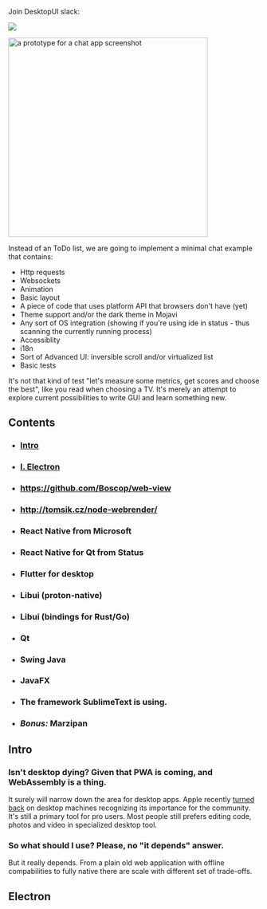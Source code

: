 Join DesktopUI slack:

[![](https://img.shields.io/badge/desktopui-slack-green.svg?logo=slack)](https://join.slack.com/t/desktopui/shared_invite/enQtNDE2MDA1MzIwMjU3LTNmMWFkOTUzNWQ0MDNiOTFiZTY1NTM0NDE3MTFjNzkzZDZmOTJlMGI4MmRlZjA3ZDk2NjM1YTY0MzA4ZThhMDQ)

<img src="https://user-images.githubusercontent.com/1004115/50629735-e37d0d80-0f4e-11e9-9c2e-3081e943879e.png" alt="a prototype for a chat app screenshot" width="400"  />

Instead of an ToDo list, we are going to implement a minimal chat example that contains:

- Http requests
- Websockets
- Animation
- Basic layout
- A piece of code that uses platform API that browsers don't have (yet)
- Theme support and/or the dark theme in Mojavi
- Any sort of OS integration (showing if you're using ide in status - thus scanning the currently running process)
- Accessiblity
- i18n
- Sort of Advanced UI: inversible scroll and/or virtualized list
- Basic tests

It's not that kind of test "let's measure some metrics, get scores and choose the best", like you read when choosing a TV. It's merely an attempt
to explore current possibilities to write GUI and learn something new.

## Contents

- ### [Intro](#Intro)
- ### [I. Electron](#Electron)
- ### https://github.com/Boscop/web-view
- ### http://tomsik.cz/node-webrender/
- ### React Native from Microsoft
- ### React Native for Qt from Status
- ### Flutter for desktop
- ### Libui (proton-native)
- ### Libui (bindings for Rust/Go)
- ### Qt
- ### Swing Java
- ### JavaFX
- ### The framework SublimeText is using.
- ### _Bonus:_ Marzipan

## Intro

### Isn't desktop dying? Given that PWA is coming, and WebAssembly is a thing.

It surely will narrow down the area for desktop apps. Apple recently [turned back]() on desktop machines recognizing its importance for the community. It's still a primary tool for pro users. Most people still prefers editing code, photos and video in specialized desktop tool.

### So what should I use? Please, no "it depends" answer.

But it really depends. From a plain old web application with offline compabilities to fully native there are scale with different set of trade-offs.

## Electron

<!--
Electron has a its own renderer and some APIs that extend browser ones, but you're still have to implement many things in a platform-dependent way. -->
